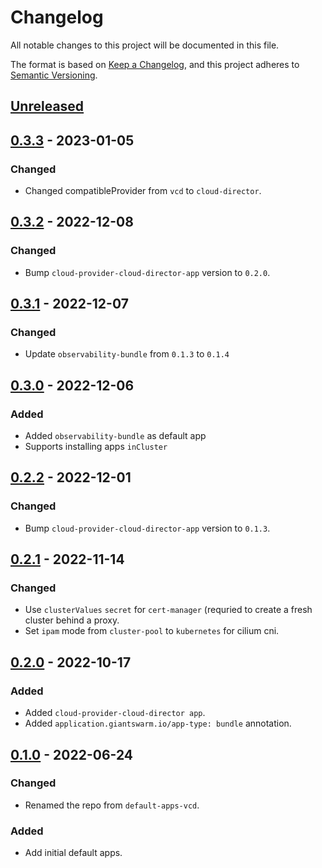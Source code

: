 # Changelog

All notable changes to this project will be documented in this file.

The format is based on [Keep a Changelog](https://keepachangelog.com/en/1.0.0/),
and this project adheres to [Semantic Versioning](https://semver.org/spec/v2.0.0.html).

## [Unreleased]

## [0.3.3] - 2023-01-05

### Changed

- Changed compatibleProvider from `vcd` to `cloud-director`.

## [0.3.2] - 2022-12-08

### Changed

- Bump `cloud-provider-cloud-director-app` version to `0.2.0`.

## [0.3.1] - 2022-12-07

### Changed

- Update `observability-bundle` from `0.1.3` to `0.1.4`

## [0.3.0] - 2022-12-06

### Added

- Added `observability-bundle` as default app
- Supports installing apps `inCluster`

## [0.2.2] - 2022-12-01

### Changed

- Bump `cloud-provider-cloud-director-app` version to `0.1.3`.

## [0.2.1] - 2022-11-14

### Changed

- Use `clusterValues` `secret` for `cert-manager` (requried to create a fresh cluster behind a proxy.
- Set `ipam` mode from `cluster-pool` to `kubernetes` for cilium cni.

## [0.2.0] - 2022-10-17

### Added

- Added `cloud-provider-cloud-director app`.
- Added `application.giantswarm.io/app-type: bundle` annotation.

## [0.1.0] - 2022-06-24

### Changed

- Renamed the repo from `default-apps-vcd`.

### Added

- Add initial default apps.

[Unreleased]: https://github.com/giantswarm/default-apps-cloud-director/compare/v0.3.3...HEAD
[0.3.3]: https://github.com/giantswarm/default-apps-cloud-director/compare/v0.3.2...v0.3.3
[0.3.2]: https://github.com/giantswarm/default-apps-cloud-director/compare/v0.3.1...v0.3.2
[0.3.1]: https://github.com/giantswarm/default-apps-cloud-director/compare/v0.3.0...v0.3.1
[0.3.0]: https://github.com/giantswarm/default-apps-cloud-director/compare/v0.2.2...v0.3.0
[0.2.2]: https://github.com/giantswarm/default-apps-cloud-director/compare/v0.2.1...v0.2.2
[0.2.1]: https://github.com/giantswarm/default-apps-cloud-director/compare/v0.2.0...v0.2.1
[0.2.0]: https://github.com/giantswarm/default-apps-cloud-director/compare/v0.1.0...v0.2.0
[0.1.0]: https://github.com/giantswarm/default-apps-cloud-director/releases/tag/v0.1.0
